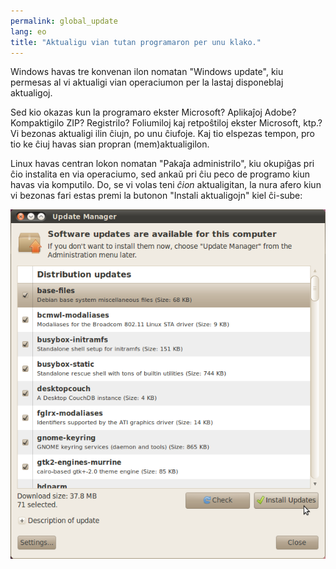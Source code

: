 ```yaml
---
permalink: global_update
lang: eo
title: "Aktualigu vian tutan programaron per unu klako."
---
```


Windows havas tre konvenan ilon nomatan "Windows update", kiu permesas al vi aktualigi vian operaciumon per la lastaj disponeblaj aktualigoj.

Sed kio okazas kun la programaro ekster Microsoft? Aplikaĵoj Adobe? Kompaktigilo ZIP? Registrilo? Foliumiloj kaj retpoŝtiloj ekster Microsoft, ktp.? Vi bezonas aktualigi ilin ĉiujn, po unu ĉiufoje. Kaj tio elspezas tempon, pro tio ke ĉiuj havas sian propran (mem)aktualigilon.

Linux havas centran lokon nomatan "Pakaĵa administrilo", kiu okupiĝas pri ĉio instalita en via operaciumo, sed ankaŭ pri ĉiu peco de programo kiun havas via komputilo. Do, se vi volas teni <i>ĉion</i> aktualigitan, la nura afero kiun vi bezonas fari estas premi la butonon "Instali aktualigojn" kiel ĉi-sube:

<img src="/img/global_update.png" />




